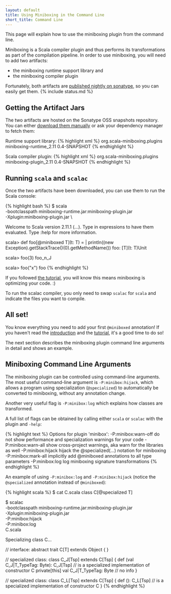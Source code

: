 ```yaml
---
layout: default
title: Using Miniboxing in the Command Line
short_title: Command Line
---
```


This page will explain how to use the miniboxing plugin from the command line.

Miniboxing is a Scala compiler plugin and thus performs its transformations as part of the compilation pipeline. In order to use miniboxing, you will need to add two artifacts:

 * the miniboxing runtime support library and
 * the miniboxing compiler plugin

Fortunately, both artifacts are <a href="https://travis-ci.org/miniboxing/miniboxing-plugin" target="_blank">published nightly on sonatype</a>, so you can easily get them.
{% include status.md %}

## Getting the Artifact Jars

The two artifacts are hosted on the Sonatype OSS snapshots repository. You can either <a href="https://oss.sonatype.org/content/repositories/snapshots/org/scala-miniboxing/plugins/" target="_blank">download them manually</a> or ask your dependency manager to fetch them:

Runtime support library:
{% highlight xml %}
<dependency>
  <groupId>org.scala-miniboxing.plugins</groupId>
  <artifactId>miniboxing-runtime_2.11</artifactId>
  <version>0.4-SNAPSHOT</version>
</dependency>
{% endhighlight %}


Scala compiler plugin:
{% highlight xml %}
<dependency>
  <groupId>org.scala-miniboxing.plugins</groupId>
  <artifactId>miniboxing-plugin_2.11</artifactId>
  <version>0.4-SNAPSHOT</version>
</dependency>
{% endhighlight %}

## Running `scala` and `scalac`

Once the two artifacts have been downloaded, you can use them to run the Scala console:

{% highlight bash %}
$ scala \
  -bootclasspath miniboxing-runtime.jar:miniboxing-plugin.jar \
  -Xplugin:miniboxing-plugin.jar \

Welcome to Scala version 2.11.1 (...).
Type in expressions to have them evaluated.
Type :help for more information.

scala> def foo[@miniboxed T](t: T) =
     |   println((new Exception).getStackTrace()(0).getMethodName())
foo: [T](t: T)Unit

scala> foo(3)
foo_n_J

scala> foo("x")
foo
{% endhighlight %}

If you followed [the tutorial](tutorial.html), you will know this means miniboxing is optimizing your code. :)

To run the scalac compiler, you only need to swap `scalac` for `scala` and indicate the files you want to compile.

## All set!

You know everything you need to add your first `@miniboxed` annotation! If you haven't read the [introduction](/intro.html) and the [tutorial](/tutorial.html), it's a good time to do so!

The next section describes the miniboxing plugin command line arguments in detail and shows an example.

## Miniboxing Command Line Arguments

The miniboxing plugin can be controlled using command-line arguments. The most useful command-line argument is `-P:minibox:hijack`, which allows a program using specialization (`@specialized`) to automatically be converted to miniboxing, without any annotation change.

Another very useful flag is `-P:minibox:log` which explains how classes are transformed.

A full list of flags can be obtained by calling either `scala` or `scalac` with the plugin and `-help`:

{% highlight text %}
Options for plugin 'minibox':
 -P:minibox:warn-off  do not show performance and specialization warnings for your code
 -P:minibox:warn-all  show cross-project warnings, aka warn for the libraries as well
 -P:minibox:hijack    hijack the @specialized(...) notation for miniboxing
 -P:minibox:mark-all  implicitly add @miniboxed annotations to all type parameters
 -P:minibox:log       log miniboxing signature transformations
{% endhighlight %}

An example of using `-P:minibox:log` and `-P:minibox:hijack` (notice the `@specialized` annotation instead of `@miniboxed`):

{% highlight scala %}
$ cat C.scala
class C[@specialized T]

$ scalac \
  -bootclasspath miniboxing-runtime.jar:miniboxing-plugin.jar \
  -Xplugin:miniboxing-plugin.jar \
  -P:minibox:hijack \
  -P:minibox:log \
  C.scala

Specializing class C...

  // interface:
  abstract trait C[T] extends Object {
  }

  // specialized class:
  class C_J[Tsp] extends C[Tsp] {
    def <init>(val C_J|T_TypeTag: Byte): C_J[Tsp]
      // is a specialized implementation of constructor C
    private[this] val C_J|T_TypeTag: Byte
      // no info
  }

  // specialized class:
  class C_L[Tsp] extends C[Tsp] {
    def <init>(): C_L[Tsp]
      // is a specialized implementation of constructor C
  }
{% endhighlight %}

